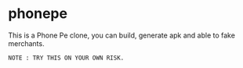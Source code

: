 # phonepe
This is a Phone Pe clone, you can build, generate apk and able to fake merchants. 

    NOTE : TRY THIS ON YOUR OWN RISK.
